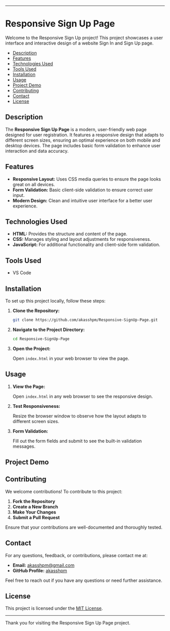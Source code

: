 
---

# Responsive Sign Up Page

Welcome to the Responsive Sign Up project! This project showcases a user interface and interactive design of a website Sign In and Sign Up page.

- [Description](#description)
- [Features](#features)
- [Technologies Used](#technologies-used)
- [Tools Used](#tools-used)
- [Installation](#installation)
- [Usage](#usage)
- [Project Demo](#project-demo)
- [Contributing](#contributing)
- [Contact](#contact)
- [License](#license)

## Description

The **Responsive Sign Up Page** is a modern, user-friendly web page designed for user registration. It features a responsive design that adapts to different screen sizes, ensuring an optimal experience on both mobile and desktop devices. The page includes basic form validation to enhance user interaction and data accuracy.

## Features

- **Responsive Layout:** Uses CSS media queries to ensure the page looks great on all devices.
- **Form Validation:** Basic client-side validation to ensure correct user input.
- **Modern Design:** Clean and intuitive user interface for a better user experience.

## Technologies Used

- **HTML:** Provides the structure and content of the page.
- **CSS:** Manages styling and layout adjustments for responsiveness.
- **JavaScript:** For additional functionality and client-side form validation.

## Tools Used
 
- VS Code 

## Installation

To set up this project locally, follow these steps:

1. **Clone the Repository:**

   ```bash
   git clone https://github.com/akasshpm/Responsive-SignUp-Page.git
   ```

2. **Navigate to the Project Directory:**

   ```bash
   cd Responsive-SignUp-Page
   ```

3. **Open the Project:**

   Open `index.html` in your web browser to view the page.

## Usage

1. **View the Page:**

   Open `index.html` in any web browser to see the responsive design.

2. **Test Responsiveness:**

   Resize the browser window to observe how the layout adapts to different screen sizes.

3. **Form Validation:**

   Fill out the form fields and submit to see the built-in validation messages.

## Project Demo

## Contributing

We welcome contributions! To contribute to this project:

1. **Fork the Repository**
2. **Create a New Branch**
3. **Make Your Changes**
4. **Submit a Pull Request**

Ensure that your contributions are well-documented and thoroughly tested.

## Contact

For any questions, feedback, or contributions, please contact me at:

- **Email:** akasshpm@gmail.com
- **GitHub Profile:** [akasshpm](https://github.com/akasshpm)

Feel free to reach out if you have any questions or need further assistance.

## License

This project is licensed under the [MIT License](LICENSE).

---

Thank you for visiting the Responsive Sign Up Page project. 



